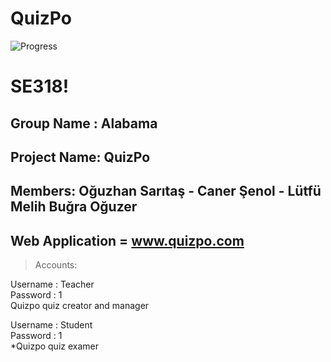 # QuizPo

![Progress](http://progressed.io/bar/70?title=Progress)

SE318!
===================
**Group Name :** Alabama
-------------
**Project Name:** QuizPo 
-------------
**Members:** Oğuzhan Sarıtaş - Caner Şenol - Lütfü Melih Buğra Oğuzer
-------------
**Web Application =** www.quizpo.com
-------------
> Accounts:

Username : Teacher<br />
Password : 1<br />
Quizpo quiz creator and manager<br />

Username : Student<br />
Password : 1<br />
*Quizpo quiz examer<br />



